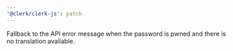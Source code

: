 ```yaml
---
'@clerk/clerk-js': patch
---
```


Fallback to the API error message when the password is pwned and there is no translation available.

